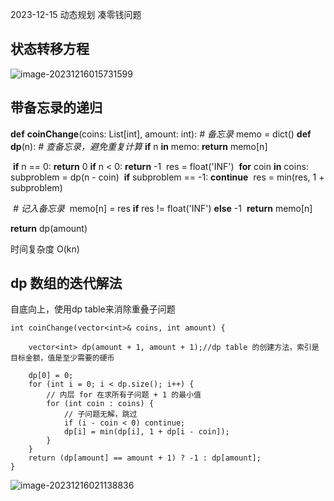 2023-12-15 动态规划 凑零钱问题

## 状态转移方程

![image-20231216015731599](C:\Users\123\AppData\Roaming\Typora\typora-user-images\image-20231216015731599.png)

## 带备忘录的递归

**def** **coinChange**(coins: List[int], amount: int):
  *# 备忘录*
  memo = dict()
  **def** **dp**(n):
       *# 查备忘录，避免重复计算*
       **if** n **in** memo: **return** memo[n]

​       **if** n == 0: **return** 0
​       **if** n < 0: **return** -1
​       res = float('INF')
​       **for** coin **in** coins:
​               subproblem = dp(n - coin)
​               **if** subproblem == -1: **continue**
​               res = min(res, 1 + subproblem)

​       *# 记入备忘录*
​       memo[n] = res **if** res != float('INF') **else** -1
​       **return** memo[n]

  **return** dp(amount)

时间复杂度 O(kn)

## **dp 数组的迭代解法**

自底向上，使用dp table来消除重叠子问题

```
int coinChange(vector<int>& coins, int amount) {
    
    vector<int> dp(amount + 1, amount + 1);//dp table 的创建方法，索引是目标金额，值是至少需要的硬币
   
    dp[0] = 0;
    for (int i = 0; i < dp.size(); i++) {
        // 内层 for 在求所有子问题 + 1 的最小值
        for (int coin : coins) {
            // 子问题无解，跳过
            if (i - coin < 0) continue;
            dp[i] = min(dp[i], 1 + dp[i - coin]);
        }
    }
    return (dp[amount] == amount + 1) ? -1 : dp[amount];
}
```

![image-20231216021138836](C:\Users\123\AppData\Roaming\Typora\typora-user-images\image-20231216021138836.png)
